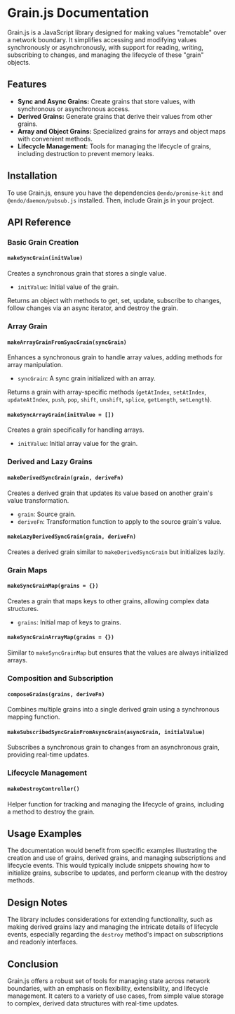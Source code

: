 Grain.js Documentation
======================

Grain.js is a JavaScript library designed for making values "remotable" over a network boundary. It simplifies accessing and modifying values synchronously or asynchronously, with support for reading, writing, subscribing to changes, and managing the lifecycle of these "grain" objects.

Features
--------

-   **Sync and Async Grains:** Create grains that store values, with synchronous or asynchronous access.
-   **Derived Grains:** Generate grains that derive their values from other grains.
-   **Array and Object Grains:** Specialized grains for arrays and object maps with convenient methods.
-   **Lifecycle Management:** Tools for managing the lifecycle of grains, including destruction to prevent memory leaks.

Installation
------------

To use Grain.js, ensure you have the dependencies `@endo/promise-kit` and `@endo/daemon/pubsub.js` installed. Then, include Grain.js in your project.

API Reference
-------------

### Basic Grain Creation

#### `makeSyncGrain(initValue)`

Creates a synchronous grain that stores a single value.

-   `initValue`: Initial value of the grain.

Returns an object with methods to get, set, update, subscribe to changes, follow changes via an async iterator, and destroy the grain.

### Array Grain

#### `makeArrayGrainFromSyncGrain(syncGrain)`

Enhances a synchronous grain to handle array values, adding methods for array manipulation.

-   `syncGrain`: A sync grain initialized with an array.

Returns a grain with array-specific methods (`getAtIndex`, `setAtIndex`, `updateAtIndex`, `push`, `pop`, `shift`, `unshift`, `splice`, `getLength`, `setLength`).

#### `makeSyncArrayGrain(initValue = [])`

Creates a grain specifically for handling arrays.

-   `initValue`: Initial array value for the grain.

### Derived and Lazy Grains

#### `makeDerivedSyncGrain(grain, deriveFn)`

Creates a derived grain that updates its value based on another grain's value transformation.

-   `grain`: Source grain.
-   `deriveFn`: Transformation function to apply to the source grain's value.

#### `makeLazyDerivedSyncGrain(grain, deriveFn)`

Creates a derived grain similar to `makeDerivedSyncGrain` but initializes lazily.

### Grain Maps

#### `makeSyncGrainMap(grains = {})`

Creates a grain that maps keys to other grains, allowing complex data structures.

-   `grains`: Initial map of keys to grains.

#### `makeSyncGrainArrayMap(grains = {})`

Similar to `makeSyncGrainMap` but ensures that the values are always initialized arrays.

### Composition and Subscription

#### `composeGrains(grains, deriveFn)`

Combines multiple grains into a single derived grain using a synchronous mapping function.

#### `makeSubscribedSyncGrainFromAsyncGrain(asyncGrain, initialValue)`

Subscribes a synchronous grain to changes from an asynchronous grain, providing real-time updates.

### Lifecycle Management

#### `makeDestroyController()`

Helper function for tracking and managing the lifecycle of grains, including a method to destroy the grain.

Usage Examples
--------------

The documentation would benefit from specific examples illustrating the creation and use of grains, derived grains, and managing subscriptions and lifecycle events. This would typically include snippets showing how to initialize grains, subscribe to updates, and perform cleanup with the destroy methods.

Design Notes
------------

The library includes considerations for extending functionality, such as making derived grains lazy and managing the intricate details of lifecycle events, especially regarding the `destroy` method's impact on subscriptions and readonly interfaces.

Conclusion
----------

Grain.js offers a robust set of tools for managing state across network boundaries, with an emphasis on flexibility, extensibility, and lifecycle management. It caters to a variety of use cases, from simple value storage to complex, derived data structures with real-time updates.